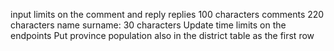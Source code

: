 input limits on the comment and reply
replies 100 characters
comments 220 characters
name surname: 30 characters
Update time limits on the endpoints
Put province population also in the district table as the first row